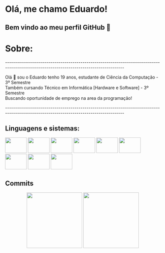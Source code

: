 # Olá, me chamo Eduardo! 
## Bem vindo ao meu perfil GitHub 👋

<html>
  <h1>Sobre: </h1>
<p>------------------------------------------------------------------------------------------------------------------------------------------</p>
  <p>Olá 👋 sou o Eduardo tenho 19 anos, estudante de Ciência da Computação - 3º Semestre<br>
      Também cursando Técnico em Informática [Hardware e Software] - 3º Semestre<br>
      Buscando oportunidade de emprego na area da programação!</p>
<p>------------------------------------------------------------------------------------------------------------------------------------------</p>
  <h2>Linguagens e sistemas:</h2>
  
<img height="50" width="70" src="https://cdn.jsdelivr.net/gh/devicons/devicon@latest/icons/html5/html5-original-wordmark.svg" /> <img height="50" width="70" src="https://cdn.jsdelivr.net/gh/devicons/devicon@latest/icons/css3/css3-original-wordmark.svg" /> <img height="50" width="70" src="https://cdn.jsdelivr.net/gh/devicons/devicon@latest/icons/php/php-original.svg" /> <img height="50" width="70" src="https://cdn.jsdelivr.net/gh/devicons/devicon@latest/icons/laravel/laravel-original-wordmark.svg" /> <img height="50" width="70" src="https://cdn.jsdelivr.net/gh/devicons/devicon@latest/icons/javascript/javascript-original.svg" /> <img height="50" width="70" src="https://cdn.jsdelivr.net/gh/devicons/devicon@latest/icons/mysql/mysql-original-wordmark.svg" /> <img height="50" width="70" src="https://cdn.jsdelivr.net/gh/devicons/devicon@latest/icons/git/git-original-wordmark.svg" /> <img height="50" width="70" src="https://cdn.jsdelivr.net/gh/devicons/devicon@latest/icons/fedora/fedora-original.svg" /> <img height="50" width="70" src="https://cdn.jsdelivr.net/gh/devicons/devicon@latest/icons/linux/linux-original.svg" />

<h2>Commits</h2>

<p align="center">
  <img height="180em" src="https://github-readme-stats.vercel.app/api?username=edulf05&show_icons=true&theme=radical&bg_color=00000000&include_all_commits=true&count_private=true"/>
  <img height="180em" src="https://github-readme-stats.vercel.app/api/top-langs/?username=edulf05&layout=compact&langs_count=7&theme=radical&bg_color=00000000"/>
</p>
</html>
